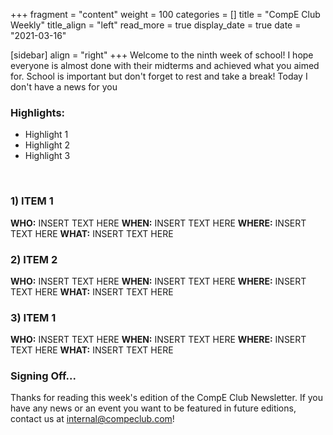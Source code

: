 +++
fragment = "content"
weight = 100
categories = []
title = "CompE Club Weekly"
title_align = "left"
read_more = true
display_date = true
date = "2021-03-16"

[sidebar]
align = "right"
+++
Welcome to the ninth week of school! I hope everyone is almost done with their midterms and achieved what you aimed for. School is important but don't forget to rest and take a break! Today I don't have a news for you 
<br/>

### Highlights:
* Highlight 1
* Highlight 2
* Highlight 3
<br/>

### 1)  ITEM 1
<!--
Note, not all of these fields (who, what, etc.) are necessary.
Remove unnecessary fields. Remove this comment as well.
-->
**WHO:** INSERT TEXT HERE
**WHEN:**  INSERT TEXT HERE
**WHERE:** INSERT TEXT HERE
**WHAT:** INSERT TEXT HERE
<br/>

### 2)  ITEM 2
<!--
Note, not all of these fields (who, what, etc.) are necessary.
Remove unnecessary fields. Remove this comment as well.
-->
**WHO:** INSERT TEXT HERE
**WHEN:**  INSERT TEXT HERE
**WHERE:** INSERT TEXT HERE
**WHAT:** INSERT TEXT HERE
<br/>

### 3)  ITEM 1
<!--
Note, not all of these fields (who, what, etc.) are necessary.
Remove unnecessary fields. Remove this comment as well.
-->
**WHO:** INSERT TEXT HERE
**WHEN:**  INSERT TEXT HERE
**WHERE:** INSERT TEXT HERE
**WHAT:** INSERT TEXT HERE
<br/>

### Signing Off...

Thanks for reading this week's edition of the CompE Club Newsletter.  If you have any news or an event you want to be featured in future editions, contact us at [internal@compeclub.com](mailto:internal@compeclub.com)!


